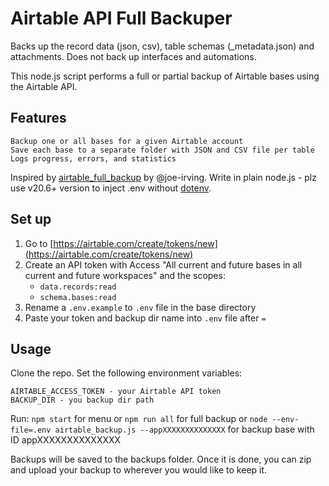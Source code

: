 # Airtable API Full Backuper

Backs up the record data (json, csv), table schemas (\_metadata.json) and attachments. Does not back up interfaces and automations.

This node.js script performs a full or partial backup of Airtable bases using the Airtable API.

## Features

    Backup one or all bases for a given Airtable account
    Save each base to a separate folder with JSON and CSV file per table
    Logs progress, errors, and statistics

Inspired by [airtable_full_backup](https://github.com/joe-irving/airtable_full_backup) by @joe-irving. Write in plain node.js - plz use v20.6+ version to inject .env without [dotenv](https://www.npmjs.com/package/dotenv).

## Set up

1. Go to [https://airtable.com/create/tokens/new](https://airtable.com/create/tokens/new)
2. Create an API token with Access "All current and future bases in all current and future workspaces" and the scopes:
    * `data.records:read`
    * `schema.bases:read`
3. Rename a `.env.example` to `.env` file in the base directory
4. Paste your token and backup dir name into `.env` file after `=`

## Usage

Clone the repo.
Set the following environment variables:

    AIRTABLE_ACCESS_TOKEN - your Airtable API token
    BACKUP_DIR - you backup dir path

Run: `npm start` for menu or `npm run all` for full backup or `node --env-file=.env airtable_backup.js --appXXXXXXXXXXXXXX` for backup base with ID appXXXXXXXXXXXXXX

Backups will be saved to the backups folder. Once it is done, you can zip and upload your backup to wherever you would like to keep it.